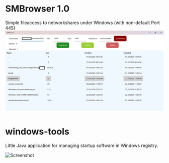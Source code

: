 # SMBrowser 1.0
Simple fileaccess to networkshares under Windows (with non-default Port 445)
![Screenshot](SMBrowser1.0.png)

# windows-tools
Little Java application for managing startup software in Windows registry.

![Screenshot](screenshot.png)
